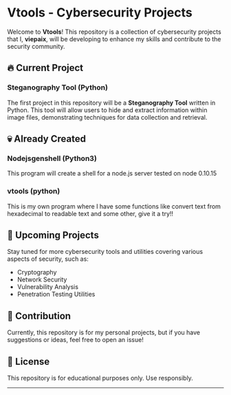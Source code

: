 # Vtools - Cybersecurity Projects

Welcome to **Vtools**! This repository is a collection of cybersecurity projects that I, **viepaix**, will be developing to enhance my skills and contribute to the security community.

## 🔥 Current Project
### Steganography Tool (Python)
The first project in this repository will be a **Steganography Tool** written in Python. This tool will allow users to hide and extract information within image files, demonstrating techniques for data collection and retrieval.

## 💀 Already Created

### Nodejsgenshell (Python3)
This program will create a shell for a node.js server tested on node 0.10.15

### vtools (python)
This is my own program where I have some functions like convert text from hexadecimal to readable text and some other, give it a try!!

## 🚀 Upcoming Projects
Stay tuned for more cybersecurity tools and utilities covering various aspects of security, such as:

- Cryptography
- Network Security
- Vulnerability Analysis
- Penetration Testing Utilities

## 📌 Contribution
Currently, this repository is for my personal projects, but if you have suggestions or ideas, feel free to open an issue!

## 📜 License
This repository is for educational purposes only. Use responsibly.

---

